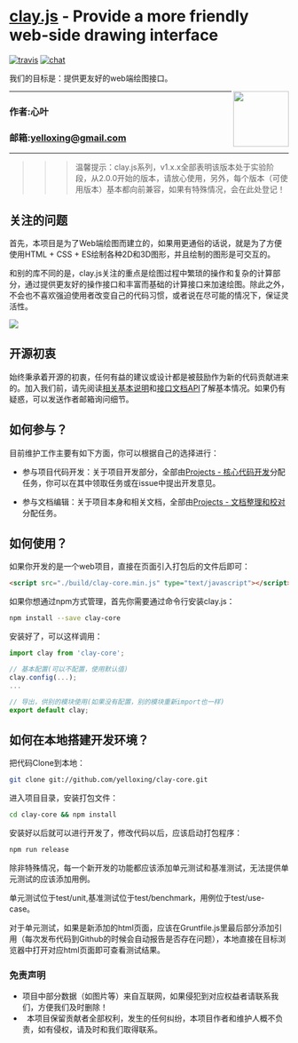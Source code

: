 [clay.js](https://yelloxing.github.io/clay-core/doc/) - Provide a more friendly web-side drawing interface
==================================================

[![travis](https://www.travis-ci.org/yelloxing/clay-core.svg?branch=master)](https://www.travis-ci.org/yelloxing/clay-core)
[![chat](https://github.com/yelloxing/clay-core/blob/master/data/chat.svg)](https://github.com/yelloxing/clay-core/issues)

我们的目标是：提供更友好的web端绘图接口。

<img align="right" height="100" src="https://github.com/yelloxing/clay-core/blob/master/clay.png">

****
### 作者:心叶
### 邮箱:yelloxing@gmail.com
****

>>> 温馨提示：clay.js系列，v1.x.x全部表明该版本处于实验阶段，从2.0.0开始的版本，请放心使用，另外，每个版本（可使用版本）基本都向前兼容，如果有特殊情况，会在此处登记！

关注的问题
--------------------------------------
首先，本项目是为了Web端绘图而建立的，如果用更通俗的话说，就是为了方便使用HTML + CSS + ES绘制各种2D和3D图形，并且绘制的图形是可交互的。

和别的库不同的是，clay.js关注的重点是绘图过程中繁琐的操作和复杂的计算部分，通过提供更友好的操作接口和丰富而基础的计算接口来加速绘图。除此之外，不会也不喜欢强迫使用者改变自己的代码习惯，或者说在尽可能的情况下，保证灵活性。

[![](https://github.com/yelloxing/clay-core/blob/master/doc/images/clay-readme.jpg)](https://yelloxing.github.io/clay/doc/)

开源初衷
--------------------------------------
始终秉承着开源的初衷，任何有益的建议或设计都是被鼓励作为新的代码贡献进来的。加入我们前，请先阅读[相关基本说明](https://github.com/yelloxing/clay-core/blob/master/.github/CONTRIBUTING.md)和[接口文档API](https://yelloxing.github.io/clay-core/doc)了解基本情况。如果仍有疑惑，可以发送作者邮箱询问细节。

如何参与？
--------------------------------------
目前维护工作主要有如下方面，你可以根据自己的选择进行：

- 参与项目代码开发：关于项目开发部分，全部由[Projects - 核心代码开发](https://github.com/yelloxing/clay-core/projects/2)分配任务，你可以在其中领取任务或在issue中提出开发意见。

- 参与文档编辑：关于项目本身和相关文档，全部由[Projects - 文档整理和校对](https://github.com/yelloxing/clay-core/projects/3)分配任务。

如何使用？
--------------------------------------
如果你开发的是一个web项目，直接在页面引入打包后的文件后即可：

```html
<script src="./build/clay-core.min.js" type="text/javascript"></script>
```

如果你想通过npm方式管理，首先你需要通过命令行安装clay.js：

```bash
npm install --save clay-core
```

安装好了，可以这样调用：

```js
import clay from 'clay-core';

// 基本配置(可以不配置，使用默认值)
clay.config(...);
...

// 导出，供别的模块使用(如果没有配置，别的模块重新import也一样)
export default clay;
```

如何在本地搭建开发环境？
--------------------------------------

把代码Clone到本地：

```bash
git clone git://github.com/yelloxing/clay-core.git
```

进入项目目录，安装打包文件：

```bash
cd clay-core && npm install
```

安装好以后就可以进行开发了，修改代码以后，应该启动打包程序：

```bash
npm run release
```

除非特殊情况，每一个新开发的功能都应该添加单元测试和基准测试，无法提供单元测试的应该添加用例。

单元测试位于test/unit,基准测试位于test/benchmark，用例位于test/use-case。

对于单元测试，如果是新添加的html页面，应该在Gruntfile.js里最后部分添加引用（每次发布代码到Github的时候会自动报告是否存在问题），本地直接在目标浏览器中打开对应html页面即可查看测试结果。

### 免责声明

*   项目中部分数据（如图片等）来自互联网，如果侵犯到对应权益者请联系我们，方便我们及时删除！
*   本项目保留贡献者全部权利，发生的任何纠纷，本项目作者和维护人概不负责，如有侵权，请及时和我们取得联系。
